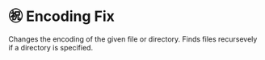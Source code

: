 # :congratulations: Encoding Fix

Changes the encoding of the given file or directory.
Finds files recursevely if a directory is specified.
